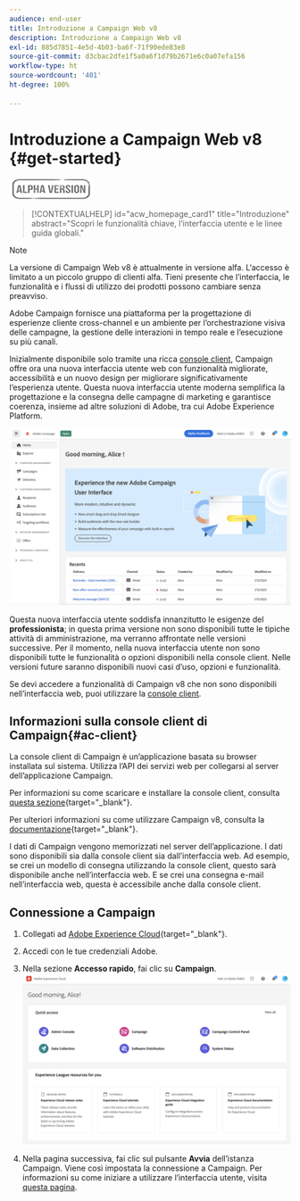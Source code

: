 ```yaml
---
audience: end-user
title: Introduzione a Campaign Web v8
description: Introduzione a Campaign Web v8
exl-id: 885d7851-4e5d-4b03-ba6f-71f90ede83e8
source-git-commit: d3cbac2dfe1f5a0a6f1d79b2671e6c0a07efa156
workflow-type: ht
source-wordcount: '401'
ht-degree: 100%

---
```


# Introduzione a Campaign Web v8 {#get-started}

![](../assets/do-not-localize/badge.png)

<!--
V8 web overview
context, scope (targets cross-channel practitioners), limitations
only existing customers
-->
>[!CONTEXTUALHELP]
>id="acw_homepage_card1"
>title="Introduzione"
>abstract="Scopri le funzionalità chiave, l’interfaccia utente e le linee guida globali."

>[!NOTE]
>
>La versione di Campaign Web v8 è attualmente in versione alfa. L‘accesso è limitato a un piccolo gruppo di clienti alfa. Tieni presente che l’interfaccia, le funzionalità e i flussi di utilizzo dei prodotti possono cambiare senza preavviso.

Adobe Campaign fornisce una piattaforma per la progettazione di esperienze cliente cross-channel e un ambiente per l’orchestrazione visiva delle campagne, la gestione delle interazioni in tempo reale e l’esecuzione su più canali.

Inizialmente disponibile solo tramite una ricca [console client](#ac-client), Campaign offre ora una nuova interfaccia utente web con funzionalità migliorate, accessibilità e un nuovo design per migliorare significativamente l’esperienza utente. Questa nuova interfaccia utente moderna semplifica la progettazione e la consegna delle campagne di marketing e garantisce coerenza, insieme ad altre soluzioni di Adobe, tra cui Adobe Experience Platform.


![](assets/home.png)

Questa nuova interfaccia utente soddisfa innanzitutto le esigenze del **professionista**; in questa prima versione non sono disponibili tutte le tipiche attività di amministrazione, ma verranno affrontate nelle versioni successive. Per il momento, nella nuova interfaccia utente non sono disponibili tutte le funzionalità o opzioni disponibili nella console client. Nelle versioni future saranno disponibili nuovi casi d’uso, opzioni e funzionalità.

Se devi accedere a funzionalità di Campaign v8 che non sono disponibili nell’interfaccia web, puoi utilizzare la [console client](#ac-client).

## Informazioni sulla console client di Campaign{#ac-client}

La console client di Campaign è un’applicazione basata su browser installata sul sistema. Utilizza l’API dei servizi web per collegarsi al server dell’applicazione Campaign.

Per informazioni su come scaricare e installare la console client, consulta [questa sezione](https://experienceleague.adobe.com/docs/campaign/campaign-v8/new/connect.html?lang=it){target="_blank"}.

Per ulteriori informazioni su come utilizzare Campaign v8, consulta la [documentazione](https://experienceleague.adobe.com/docs/campaign/campaign-v8/campaign-home.html?lang=it){target="_blank"}.

I dati di Campaign vengono memorizzati nel server dell’applicazione. I dati sono disponibili sia dalla console client sia dall’interfaccia web. Ad esempio, se crei un modello di consegna utilizzando la console client, questo sarà disponibile anche nell’interfaccia web. E se crei una consegna e-mail nell’interfaccia web, questa è accessibile anche dalla console client.

## Connessione a Campaign


1. Collegati ad [Adobe Experience Cloud](http://experience.adobe.com){target="_blank"}.
1. Accedi con le tue credenziali Adobe.
1. Nella sezione **Accesso rapido**, fai clic su **Campaign**.
   ![](assets/connect.png)

1. Nella pagina successiva, fai clic sul pulsante **Avvia** dell’istanza Campaign.
Viene così impostata la connessione a Campaign. Per informazioni su come iniziare a utilizzare l’interfaccia utente, visita [questa pagina](user-interface.md).

<!--
-> experience cloud home: "Campaign" -> home campaign v8
-> or Campaign v8 web if direct URL
-->

